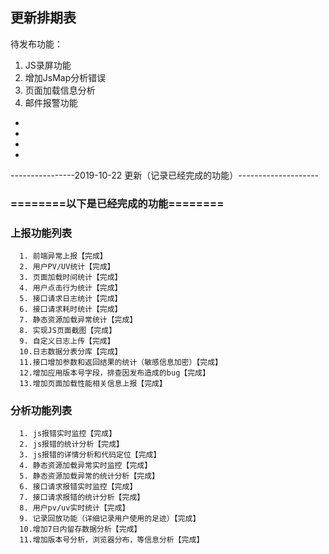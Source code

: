 ## 更新排期表


待发布功能：
1. JS录屏功能
2. 增加JsMap分析错误
3. 页面加载信息分析
4. 邮件报警功能

-
-
-
-

----------------2019-10-22 更新（记录已经完成的功能）--------------------

### ========以下是已经完成的功能========

### 上报功能列表
      1. 前端异常上报【完成】
      2. 用户PV/UV统计【完成】
      3. 页面加载时间统计【完成】
      4. 用户点击行为统计【完成】
      5. 接口请求日志统计【完成】
      6. 接口请求耗时统计【完成】
      7. 静态资源加载异常统计【完成】
      8. 实现JS页面截图【完成】
      9. 自定义日志上传【完成】
      10.日志数据分表分库【完成】
      11.接口增加参数和返回结果的统计（敏感信息加密）【完成】
      12.增加应用版本号字段，排查因发布造成的bug【完成】
      13.增加页面加载性能相关信息上报【完成】

### 分析功能列表
      1. js报错实时监控【完成】
      2. js报错的统计分析【完成】
      3. js报错的详情分析和代码定位【完成】
      4. 静态资源加载异常实时监控【完成】
      5. 静态资源加载异常的统计分析【完成】
      6. 接口请求报错实时监控【完成】
      7. 接口请求报错的统计分析【完成】
      8. 用户pv/uv实时统计【完成】
      9. 记录回放功能（详细记录用户使用的足迹）【完成】
      10.增加7日内留存数据分析【完成】
      11.增加版本号分析，浏览器分布，等信息分析【完成】
